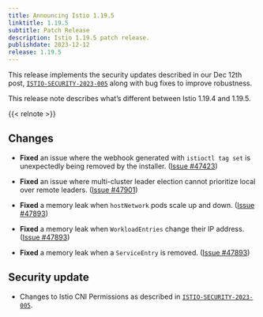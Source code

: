 ```yaml
---
title: Announcing Istio 1.19.5
linktitle: 1.19.5
subtitle: Patch Release
description: Istio 1.19.5 patch release.
publishdate: 2023-12-12
release: 1.19.5
---
```


This release implements the security updates described in our Dec 12th post, [`ISTIO-SECURITY-2023-005`](/pt-br/news/security/istio-security-2023-005) along with bug fixes to improve robustness.

This release note describes what’s different between Istio 1.19.4 and 1.19.5.

{{< relnote >}}

## Changes

- **Fixed** an issue where the webhook generated with `istioctl tag set` is unexpectedly being removed by the installer.
  ([Issue #47423](https://github.com/istio/istio/issues/47423))

- **Fixed** an issue where multi-cluster leader election cannot prioritize local over remote leaders.
  ([Issue #47901](https://github.com/istio/istio/issues/47901))

- **Fixed** a memory leak when `hostNetwork` pods scale up and down.
  ([Issue #47893](https://github.com/istio/istio/issues/47893))

- **Fixed** a memory leak when `WorkloadEntries` change their IP address.
  ([Issue #47893](https://github.com/istio/istio/issues/47893))

- **Fixed** a memory leak when a `ServiceEntry` is removed.
  ([Issue #47893](https://github.com/istio/istio/issues/47893))

## Security update

- Changes to Istio CNI Permissions as described in [`ISTIO-SECURITY-2023-005`](/pt-br/news/security/istio-security-2023-005).
